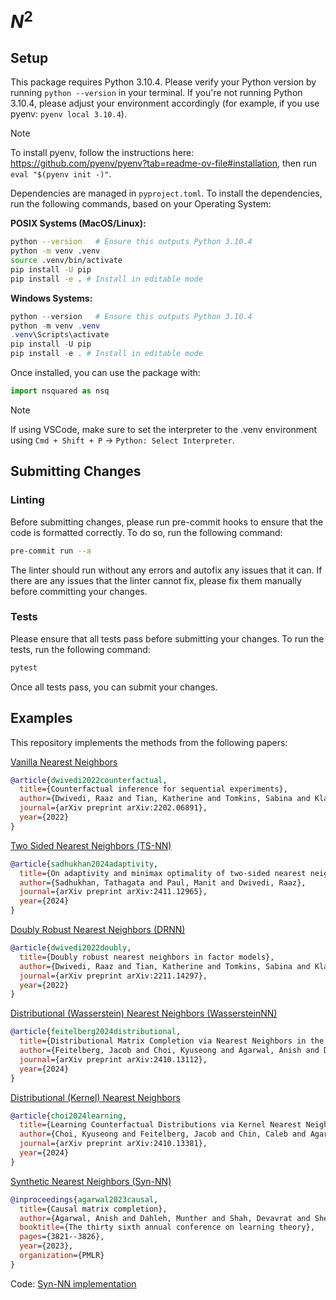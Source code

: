 # $N^2$

<!-- Given an incomplete matrix, where the entries in the matrix could correpsond to either scalars or distributions, the goal is to fill in the rest of the matrix. See [examples](./examples/) on how matrix completion can be applied to problems in personalized healthcare, LLM evaluation, and more.  -->

<!-- We leverage nearest neighbor methods due to their simplicity and scalability. These algorithms estimate a missing entry by finding "similar" rows or columns and then use their average as the estimate for a missing entry. -->

## Setup
This package requires Python 3.10.4. Please verify your Python version by running `python --version` in your terminal. If you're not running Python 3.10.4, please adjust your environment accordingly (for example, if you use pyenv: `pyenv local 3.10.4`).

> [!NOTE]
> To install pyenv, follow the instructions here: https://github.com/pyenv/pyenv?tab=readme-ov-file#installation, then run `eval "$(pyenv init -)"`.

Dependencies are managed in `pyproject.toml`. To install the dependencies, run the following commands, based on your Operating System:

**POSIX Systems (MacOS/Linux):**
```bash
python --version   # Ensure this outputs Python 3.10.4
python -m venv .venv
source .venv/bin/activate
pip install -U pip
pip install -e . # Install in editable mode
```
**Windows Systems:**
```powershell
python --version   # Ensure this outputs Python 3.10.4
python -m venv .venv
.venv\Scripts\activate
pip install -U pip
pip install -e . # Install in editable mode
```

Once installed, you can use the package with:
```python
import nsquared as nsq
```

> [!NOTE]
> If using VSCode, make sure to set the interpreter to the .venv environment using `Cmd + Shift + P` -> `Python: Select Interpreter`.

## Submitting Changes
### Linting
Before submitting changes, please run pre-commit hooks to ensure that the code is formatted correctly. To do so, run the following command:
```bash
pre-commit run --a
```
The linter should run without any errors and autofix any issues that it can. If there are any issues that the linter cannot fix, please fix them manually before committing your changes.


### Tests
Please ensure that all tests pass before submitting your changes. To run the tests, run the following command:
```bash
pytest
```
Once all tests pass, you can submit your changes.

## Examples

This repository implements the methods from the following papers:

[Vanilla Nearest Neighbors](https://arxiv.org/abs/2202.06891)
```bibtex
@article{dwivedi2022counterfactual,
  title={Counterfactual inference for sequential experiments},
  author={Dwivedi, Raaz and Tian, Katherine and Tomkins, Sabina and Klasnja, Predrag and Murphy, Susan and Shah, Devavrat},
  journal={arXiv preprint arXiv:2202.06891},
  year={2022}
}
```

[Two Sided Nearest Neighbors (TS-NN)](https://arxiv.org/abs/2411.12965)
```bibtex
@article{sadhukhan2024adaptivity,
  title={On adaptivity and minimax optimality of two-sided nearest neighbors},
  author={Sadhukhan, Tathagata and Paul, Manit and Dwivedi, Raaz},
  journal={arXiv preprint arXiv:2411.12965},
  year={2024}
}
```

[Doubly Robust Nearest Neighbors (DRNN)](https://arxiv.org/abs/2211.14297)
```bibtex
@article{dwivedi2022doubly,
  title={Doubly robust nearest neighbors in factor models},
  author={Dwivedi, Raaz and Tian, Katherine and Tomkins, Sabina and Klasnja, Predrag and Murphy, Susan and Shah, Devavrat},
  journal={arXiv preprint arXiv:2211.14297},
  year={2022}
}
```

[Distributional (Wasserstein) Nearest Neighbors (WassersteinNN)](https://arxiv.org/abs/2410.13112)
```bibtex
@article{feitelberg2024distributional,
  title={Distributional Matrix Completion via Nearest Neighbors in the Wasserstein Space},
  author={Feitelberg, Jacob and Choi, Kyuseong and Agarwal, Anish and Dwivedi, Raaz},
  journal={arXiv preprint arXiv:2410.13112},
  year={2024}
}
```

[Distributional (Kernel) Nearest Neighbors](https://arxiv.org/abs/2410.13381)
```bibtex
@article{choi2024learning,
  title={Learning Counterfactual Distributions via Kernel Nearest Neighbors},
  author={Choi, Kyuseong and Feitelberg, Jacob and Chin, Caleb and Agarwal, Anish and Dwivedi, Raaz},
  journal={arXiv preprint arXiv:2410.13381},
  year={2024}
}
```

[Synthetic Nearest Neighbors (Syn-NN)](https://arxiv.org/abs/2109.15154)
```bibtex
@inproceedings{agarwal2023causal,
  title={Causal matrix completion},
  author={Agarwal, Anish and Dahleh, Munther and Shah, Devavrat and Shen, Dennis},
  booktitle={The thirty sixth annual conference on learning theory},
  pages={3821--3826},
  year={2023},
  organization={PMLR}
}
```
Code: [Syn-NN implementation](https://github.com/AbdullahO/What-If/blob/main/algorithms/snn_biclustering.py)
